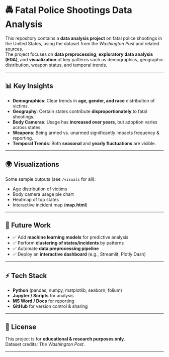 # 🚔 Fatal Police Shootings Data Analysis

This repository contains a **data analysis project** on fatal police shootings in the United States, using the dataset from the *Washington Post* and related sources.  
The project focuses on **data preprocessing**, **exploratory data analysis (EDA)**, and **visualization** of key patterns such as demographics, geographic distribution, weapon status, and temporal trends.



---

## 📊 Key Insights

- **Demographics**: Clear trends in **age, gender, and race** distribution of victims.  
- **Geography**: Certain states contribute **disproportionately** to fatal shootings.  
- **Body Cameras**: Usage has **increased over years**, but adoption varies across states.  
- **Weapons**: Being armed vs. unarmed significantly impacts frequency & reporting.  
- **Temporal Trends**: Both **seasonal** and **yearly fluctuations** are visible.  

---

## 🌍 Visualizations

Some sample outputs (see `/visuals` for all):

- Age distribution of victims  
- Body camera usage pie chart  
- Heatmap of top states  
- Interactive incident map (**map.html**)  

---

## 📌 Future Work

- ✅ Add **machine learning models** for predictive analysis  
- ✅ Perform **clustering of states/incidents** by patterns  
- ✅ Automate **data preprocessing pipeline**  
- ✅ Deploy an **interactive dashboard** (e.g., Streamlit, Plotly Dash)  

---

## ⚡ Tech Stack

- **Python** (pandas, numpy, matplotlib, seaborn, folium)  
- **Jupyter / Scripts** for analysis  
- **MS Word / Docs** for reporting  
- **GitHub** for version control & sharing  

---

## 📜 License

This project is for **educational & research purposes only**.  
Dataset credits: *The Washington Post*.  

---
